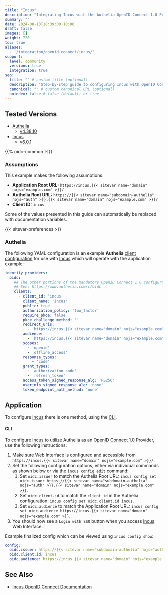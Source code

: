 ```yaml
---
title: "Incus"
description: "Integrating Incus with the Authelia OpenID Connect 1.0 Provider."
summary: ""
date: 2024-08-13T18:39:00+10:00
draft: false
images: []
weight: 720
toc: true
aliases:
  - '/integration/openid-connect/incus/'
support:
  level: community
  versions: true
  integration: true
seo:
  title: "" # custom title (optional)
  description: "Step-by-step guide to configuring Incus with OpenID Connect 1.0 for secure SSO. Enhance your login flow using Authelia’s modern identity management."
  canonical: "" # custom canonical URL (optional)
  noindex: false # false (default) or true
---
```


## Tested Versions

- [Authelia]
  - [v4.38.10](https://github.com/authelia/authelia/releases/tag/v4.38.10)
- [Incus]
  - [v6.0.1](https://github.com/lxc/incus/releases/tag/v6.0.1)

{{% oidc-common %}}

### Assumptions

This example makes the following assumptions:

- __Application Root URL:__ `https://incus.{{< sitevar name="domain" nojs="example.com" >}}/`
- __Authelia Root URL:__ `https://{{< sitevar name="subdomain-authelia" nojs="auth" >}}.{{< sitevar name="domain" nojs="example.com" >}}/`
- __Client ID:__ `incus`

Some of the values presented in this guide can automatically be replaced with documentation variables.

{{< sitevar-preferences >}}

### Authelia

The following YAML configuration is an example __Authelia__ [client configuration] for use with [Incus]
which will operate with the application example:

```yaml {title="configuration.yml"}
identity_providers:
  oidc:
    ## The other portions of the mandatory OpenID Connect 1.0 configuration go here.
    ## See: https://www.authelia.com/c/oidc
    clients:
      - client_id: 'incus'
        client_name: 'Incus'
        public: true
        authorization_policy: 'two_factor'
        require_pkce: false
        pkce_challenge_method: ''
        redirect_uris:
          - 'https://incus.{{< sitevar name="domain" nojs="example.com" >}}/iodc/callback'
        audience:
          - 'https://incus.{{< sitevar name="domain" nojs="example.com" >}}'
        scopes:
          - 'openid'
          - 'offline_access'
        response_types:
            - 'code'
        grant_types:
          - 'authorization_code'
          - 'refresh_token'
        access_token_signed_response_alg: 'RS256'
        userinfo_signed_response_alg: 'none'
        token_endpoint_auth_method: 'none'
```

## Application

To configure [Incus] there is one method, using the [CLI](#cli).

#### CLI

To configure [Incus] to utilize Authelia as an [OpenID Connect 1.0] Provider, use the following instructions:

1. Make sure Web Interface is configured and accessible from `https://incus.{{< sitevar name="domain" nojs="example.com" >}}/`.
2. Set the following configuration options, either via individual commands as shown below or via the `incus config edit` command:
   1. Set `oidc.issuer` to match the Authelia Root URL: `incus config set oidc.issuer https://{{< sitevar name="subdomain-authelia" nojs="auth" >}}.{{< sitevar name="domain" nojs="example.com" >}}`.
   2. Set `oidc.client.id` to match the `client_id` in the Authelia configuration: `incus config set oidc.client.id incus`.
   3. Set `oidc.audience` to match the Application Root URL: `incus config set oidc.audience https://incus.{{< sitevar name="domain" nojs="example.com" >}}`.
3. You should now see a `Login with SSO` button when you access [Incus] Web Interface.

Example finalized config which can be viewed using `incus config show`:

```yaml
config:
  oidc.issuer: https://{{< sitevar name="subdomain-authelia" nojs="auth" >}}.{{< sitevar name="domain" nojs="example.com" >}}
  oidc.client.id: incus
  oidc.audience: https://incus.{{< sitevar name="domain" nojs="example.com" >}}
```

## See Also

- [Incus OpenID Connect Documentation](https://linuxcontainers.org/incus/docs/main/authentication/#authentication-openid)

[Authelia]: https://www.authelia.com
[Incus]: https://github.com/lxc/incus
[OpenID Connect 1.0]: ../../openid-connect/introduction.md
[client configuration]: ../../../configuration/identity-providers/openid-connect/clients.md
